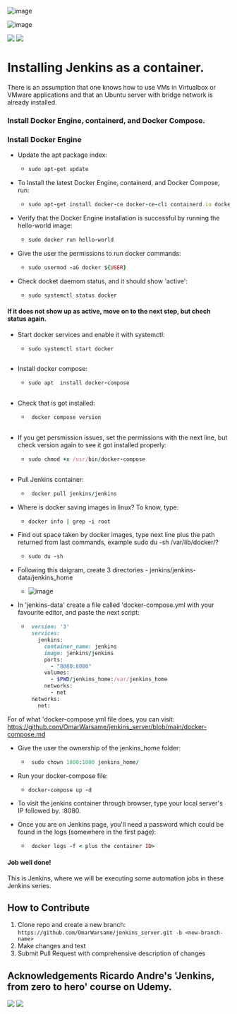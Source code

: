 ![image](https://user-images.githubusercontent.com/99705293/231359477-cfdfcd3b-b7bc-4bc5-8341-463e1923fcda.png)

![image](https://user-images.githubusercontent.com/99705293/231444150-d5eef1b6-a06f-4eaf-9b68-d61e2564fd15.png)





[![](https://img.shields.io/badge/LinkedIn-blue?style=for-the-badge)](https://www.linkedin.com/in/owarsame?lipi=urn%3Ali%3Apage%3Ad_flagship3_profile_view_base_contact_details%3BSOodhTsXT4CPjEe8q6c1Aw%3D%3D)
[![](https://img.shields.io/badge/github-darkgrey?style=for-the-badge)](https://github.com/OmarWarsame)
<!---[![](https://img.shields.io/badge/book-blueviolet?style=for-the-badge)](https://hamzamohdzubair.github.io/redant/)--->
<!---[![](https://img.shields.io/badge/API-yellow?style=for-the-badge)](https://docs.rs/crate/redant/latest)--->
<!---[![](https://img.shields.io/badge/Crates.io-orange?style=for-the-badge)](https://crates.io/crates/redant)--->
# Installing Jenkins as a container.


There is an assumption that one knows how to use VMs in Virtualbox or VMware applications and that an Ubuntu server with bridge network is already installed.
### Install Docker Engine, containerd, and Docker Compose.

### Install Docker Engine
+ Update the apt package index:
  - ``` ruby
    sudo apt-get update
    ```
+ To Install the latest Docker Engine, containerd, and Docker Compose, run:
  - ``` ruby
    sudo apt-get install docker-ce docker-ce-cli containerd.io docker-buildx-plugin docker-compose-plugin
    ```
+ Verify that the Docker Engine installation is successful by running the hello-world image:
  - ``` ruby
    sudo docker run hello-world
    ```
+ Give the user the permissions to run docker commands:
  - ``` ruby
    sudo usermod -aG docker ${USER}  
    ```
+ Check docket daemom status, and it should show 'active':
  - ``` ruby 
    sudo systemctl status docker  
    ```
#### If it does not show up as active, move on to the next step, but chech status again.
+ Start docker services and enable it with systemctl:
    - ``` ruby
      sudo systemctl start docker
    
      ```
+ Install docker compose:
    - ``` ruby
      sudo apt  install docker-compose
    
      ```
+ Check that is got installed:
    - ``` ruby
       docker compose version
    
      ```
+ If you get persmission issues, set the permissions with the next line, but check version again to see it got installed properly:
    - ``` ruby
      sudo chmod +x /usr/bin/docker-compose
    
      ```
+ Pull Jenkins container:
    - ``` ruby
       docker pull jenkins/jenkins
      ```
+ Where is docker saving images in linux? To know, type:
    - ``` ruby
      docker info | grep -i root
      ```
+ Find out space taken by docker images, type next line plus the path returned from last commands, example sudo du -sh /var/lib/docker/?
    - ``` ruby
      sudo du -sh
       ```
+ Following this daigram, create 3 directories - jenkins/jenkins-data/jenkins_home
    - ![image](https://user-images.githubusercontent.com/99705293/231308698-2530d913-963e-4c27-862a-ce0b1b78dc66.png)

+ In 'jenkins-data' create a file called 'docker-compose.yml with your favourite editor, and paste the next script:
   - ``` ruby
      version: '3' 
      services: 
        jenkins:
          container_name: jenkins 
          image: jenkins/jenkins 
          ports:
            - "8080:8080" 
          volumes:
            - $PWD/jenkins_home:/var/jenkins_home 
          networks:
            - net
      networks:
        net:
       ```
 For of what 'docker-compose.yml file does, you can visit: https://github.com/OmarWarsame/jenkins_server/blob/main/docker-compose.md
 + Give the user the ownership of the jenkins_home folder:
   - ``` ruby
      sudo chown 1000:1000 jenkins_home/
     ```
  + Run your docker-compose file:
    - ``` ruby
      docker-compose up -d
      ```
+ To visit the jenkins container through browser, type your local server's IP followed by. :8080.

+ Once you are on Jenkins page, you'll need a password which could be found in the logs (somewhere in the first page):
  - ``` ruby
     docker logs -f < plus the container ID>
     ```

#### Job well done!
This is Jenkins, where we will be executing some automation jobs in these Jenkins series.


**How to Contribute**
---

1. Clone repo and create a new branch: `https://github.com/OmarWarsame/jenkins_server.git -b <new-branch-name>`
2. Make changes and test
3. Submit Pull Request with comprehensive description of changes

**Acknowledgements**
Ricardo Andre's 'Jenkins, from zero to hero' course on Udemy.
---

[![](https://img.shields.io/badge/LinkedIn-blue?style=for-the-badge)](https://www.linkedin.com/in/owarsame?lipi=urn%3Ali%3Apage%3Ad_flagship3_profile_view_base_contact_details%3BSOodhTsXT4CPjEe8q6c1Aw%3D%3D)
[![](https://img.shields.io/badge/github-darkgrey?style=for-the-badge)](https://github.com/OmarWarsame)
<!---[![](https://img.shields.io/badge/book-blueviolet?style=for-the-badge)](https://hamzamohdzubair.github.io/redant/)--->
<!---[![](https://img.shields.io/badge/API-yellow?style=for-the-badge)](https://docs.rs/crate/redant/latest)--->
<!---[![](https://img.shields.io/badge/Crates.io-orange?style=for-the-badge)](https://crates.io/crates/redant)--->






